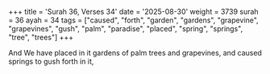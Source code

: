+++
title = 'Surah 36, Verses 34'
date = '2025-08-30'
weight = 3739
surah = 36
ayah = 34
tags = ["caused", "forth", "garden", "gardens", "grapevine", "grapevines", "gush", "palm", "paradise", "placed", "spring", "springs", "tree", "trees"]
+++

And We have placed in it gardens of palm trees and grapevines, and caused springs to gush forth in it,
